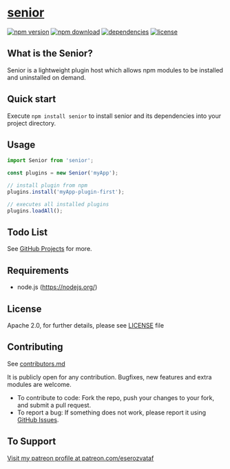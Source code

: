 # [senior](https://github.com/eserozvataf/jsmake-libraries)

[![npm version][npm-image]][npm-url]
[![npm download][download-image]][npm-url]
[![dependencies][dep-image]][dep-url]
[![license][license-image]][license-url]


## What is the Senior?

Senior is a lightweight plugin host which allows npm modules to be installed and uninstalled on demand.


## Quick start

Execute `npm install senior` to install senior and its dependencies into your project directory.


## Usage

```js
import Senior from 'senior';

const plugins = new Senior('myApp');

// install plugin from npm
plugins.install('myApp-plugin-first');

// executes all installed plugins
plugins.loadAll();
```


## Todo List

See [GitHub Projects](https://github.com/eserozvataf/jsmake-libraries/projects) for more.


## Requirements

* node.js (https://nodejs.org/)


## License

Apache 2.0, for further details, please see [LICENSE](LICENSE) file


## Contributing

See [contributors.md](contributors.md)

It is publicly open for any contribution. Bugfixes, new features and extra modules are welcome.

* To contribute to code: Fork the repo, push your changes to your fork, and submit a pull request.
* To report a bug: If something does not work, please report it using [GitHub Issues](https://github.com/eserozvataf/jsmake-libraries/issues).


## To Support

[Visit my patreon profile at patreon.com/eserozvataf](https://www.patreon.com/eserozvataf)


[npm-image]: https://img.shields.io/npm/v/senior.svg?style=flat-square
[npm-url]: https://www.npmjs.com/package/senior
[download-image]: https://img.shields.io/npm/dt/senior.svg?style=flat-square
[dep-image]: https://img.shields.io/david/eserozvataf/senior.svg?style=flat-square
[dep-url]: https://github.com/eserozvataf/jsmake-libraries
[license-image]: https://img.shields.io/npm/l/senior.svg?style=flat-square
[license-url]: https://github.com/eserozvataf/jsmake-libraries/blob/master/07_senior/LICENSE
